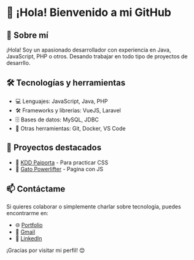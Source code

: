 # 👋 ¡Hola! Bienvenido a mi GitHub

## 🚀 Sobre mí
¡Hola! Soy un apasionado desarrollador con experiencia en Java, JavaScript, PHP o otros. Desando trabajar en todo tipo de proyectos de desarrllo.

## 🛠 Tecnologías y herramientas
- 💻 Lenguajes: JavaScript, Java, PHP
- 🛠 Frameworks y librerías: VueJS, Laravel
- 🗄 Bases de datos: MySQL, JDBC
- 🔧 Otras herramientas: Git, Docker, VS Code

## 📌 Proyectos destacados
- 🔹 [KDD Paiporta](https://kddpaiporta.netlify.app) - Para practicar CSS
- 🔹 [Gato Powerlifter](https://gatopowerlifter.netlify.app) - Pagina con JS

## 📫 Contáctame
Si quieres colaborar o simplemente charlar sobre tecnología, puedes encontrarme en:
- 🌐 [Portfolio](https://kddpaiporta.netlify.app)
- 📧 [Gmail](mailto:alvaropardoperalta@gmail.com)
- 💼 [LinkedIn](https://www.linkedin.com/in/alvaro-pardo-peralta-15b6a3273/)

¡Gracias por visitar mi perfil! 😊
